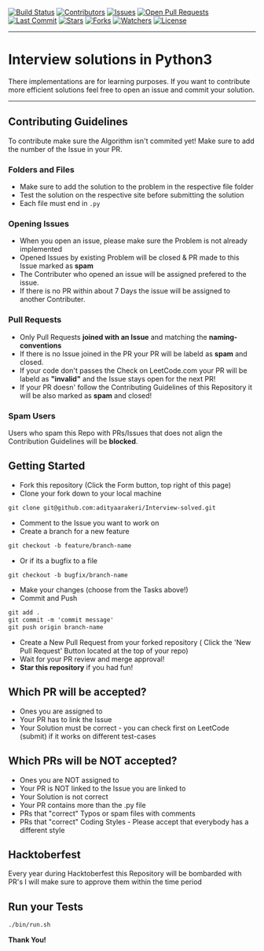 [![Build Status](https://travis-ci.com/adityaarakeri/Interview-solved.svg?branch=master)](https://travis-ci.com/adityaarakeri/Interview-solved)
[![Contributors](https://img.shields.io/github/contributors/adityaarakeri/Interview-solved)](https://github.com/adityaarakeri/Interview-solved/graphs/contributors)
[![Issues](https://img.shields.io/github/issues/adityaarakeri/Interview-solved)](https://github.com/adityaarakeri/Interview-solved/issues)
[![Open Pull Requests](https://img.shields.io/github/issues-pr-raw/adityaarakeri/Interview-solved)](https://github.com/adityaarakeri/Interview-solved/pulls)
[![Last Commit](https://img.shields.io/github/last-commit/adityaarakeri/Interview-solved)](https://github.com/adityaarakeri/Interview-solved)
[![Stars](https://img.shields.io/github/stars/adityaarakeri/Interview-solved)](https://github.com/adityaarakeri/Interview-solved/stargazers)
[![Forks](https://img.shields.io/github/forks/adityaarakeri/Interview-solved)](https://github.com/adityaarakeri/Interview-solved/network/members)
[![Watchers](https://img.shields.io/github/watchers/adityaarakeri/Interview-solved)](https://github.com/adityaarakeri/Interview-solved/watchers)
[![License](https://img.shields.io/github/license/adityaarakeri/Interview-solved)](https://github.com/adityaarakeri/Interview-solved/blob/master/LICENSE)

---

# Interview solutions in Python3
There implementations are for learning purposes. If you want to contribute more efficient solutions feel free to open an issue and commit your solution.

---


## Contributing Guidelines
To contribute make sure the Algorithm isn't commited yet! Make sure to add the number of the Issue in your PR.

### Folders and Files
- Make sure to add the solution to the problem in the respective file folder
- Test the solution on the respective site before submitting the solution
- Each file must end in `.py`

### Opening Issues
- When you open an issue, please make sure the Problem is not already implemented
- Opened Issues by existing Problem will be closed & PR made to this Issue marked as **spam**
- The Contributer who opened an issue will be assigned prefered to the issue. 
- If there is no PR within about 7 Days the issue will be assigned to another Contributer.

### Pull Requests
- Only Pull Requests **joined with an Issue** and matching the **naming-conventions**
- If there is no Issue joined in the PR your PR will be labeld as **spam** and closed.
- If your code don't passes the Check on LeetCode.com your PR will be labeld as **"invalid"** and the Issue stays open for the next PR!
- If your PR doesn' follow the Contributing Guidelines of this Repository it will be also marked as **spam** and closed!

### Spam Users
Users who spam this Repo with PRs/Issues that does not align the Contribution Guidelines will be **blocked**.

## Getting Started
* Fork this repository (Click the Form button, top right of this page)
* Clone your fork down to your local machine
```markdown
git clone git@github.com:adityaarakeri/Interview-solved.git
```
* Comment to the Issue you want to work on
* Create a branch for a new feature
```markdown
git checkout -b feature/branch-name
```
* Or if its a bugfix to a file
```markdown
git checkout -b bugfix/branch-name
```
* Make your changes (choose from the Tasks above!)
* Commit and Push
```markdown
git add .
git commit -m 'commit message'
git push origin branch-name
```
* Create a New Pull Request from your forked repository ( Click the 'New Pull Request' Button located at the top of your repo)
* Wait for your PR review and merge approval!
* __Star this repository__ if you had fun!

## Which PR will be accepted?
* Ones you are assigned to
* Your PR has to link the Issue
* Your Solution must be correct - you can check first on LeetCode (submit) if it works on different test-cases

## Which PRs will be NOT accepted?
* Ones you are NOT assigned to
* Your PR is NOT linked to the Issue you are linked to
* Your Solution is not correct
* Your PR contains more than the .py file
* PRs that "correct" Typos or spam files with comments
* PRs that "correct" Coding Styles - Please accept that everybody has a different style

## Hacktoberfest
Every year during Hacktoberfest this Repository will be bombarded with PR's I will make sure to approve them within the time period

## Run your Tests
```sh
./bin/run.sh 
```

__Thank You!__ 

